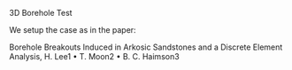 3D Borehole Test 

We setup the case as in the paper:

Borehole Breakouts Induced in Arkosic Sandstones and a Discrete Element Analysis,  H. Lee1 • T. Moon2 • B. C. Haimson3